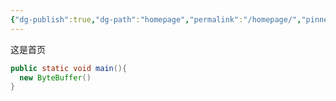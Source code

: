 ```yaml
---
{"dg-publish":true,"dg-path":"homepage","permalink":"/homepage/","pinned":true,"tags":["gardenEntry"],"noteIcon":"3","created":"2024-02-24T03:39:46.606+08:00","updated":"2024-02-24T04:12:21.455+08:00"}
---
```



这是首页

```java
public static void main(){
  new ByteBuffer()
}
```